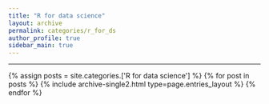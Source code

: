 ```yaml
---
title: "R for data science"
layout: archive
permalink: categories/r_for_ds
author_profile: true
sidebar_main: true
---
```


<!-- 공백이 포함되어 있는 카테고리 이름의 경우 site.categories['a b c'] 이런식으로! -->

***

{% assign posts = site.categories.['R for data science'] %}
{% for post in posts %} {% include archive-single2.html type=page.entries_layout %} {% endfor %}
